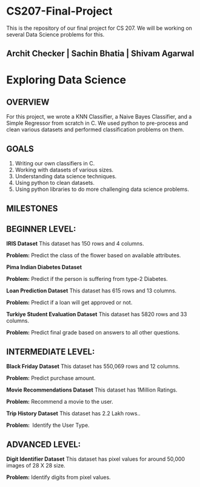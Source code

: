 # CS207-Final-Project
This is the repository of our final project for CS 207. We will be working on several Data Science problems for this.

## Archit Checker | Sachin Bhatia | Shivam Agarwal

# Exploring Data Science

## OVERVIEW

For this project, we wrote a KNN Classifier, a Naive Bayes Classifier, and a Simple Regressor from scratch in C. We used python to pre-process and clean various datasets and performed classification problems on them.

## GOALS

1. Writing our own classifiers in C.
2. Working with datasets of various sizes.
3. Understanding data science techniques.
4. Using python to clean datasets.
5. Using python libraries to do more challenging data science problems.

## MILESTONES

## BEGINNER LEVEL​:

**IRIS Dataset**
This dataset has 150 rows and 4 columns.

**Problem:​** Predict the class of the flower based on available attributes.


**Pima Indian Diabetes Dataset**

**Problem:​** Predict if the person is suffering from type-2 Diabetes.


**Loan Prediction Dataset**
This dataset has 615 rows and 13 columns.

**Problem:​** Predict if a loan will get approved or not.


**Turkiye Student Evaluation Dataset**
This dataset has 5820 rows and 33 columns.

**Problem:​** Predict final grade based on answers to all other questions.

## INTERMEDIATE LEVEL​:

**Black Friday Dataset**
This dataset has 550,069 rows and 12 columns.

**Problem:​** Predict purchase amount.


**Movie Recommendations Dataset**
This dataset has 1Million Ratings.

**Problem:​** Recommend a movie to the user.

**Trip History Dataset**
This dataset has 2.2 Lakh rows..

**Problem: ​** Identify the User Type.

## ADVANCED LEVEL​:

**Digit Identifier Dataset**
This dataset has pixel values for around 50,000 images of 28 X 28 size.

**Problem:​** Identify digits from pixel values.
